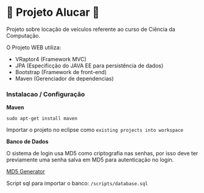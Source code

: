 # :diamond_shape_with_a_dot_inside: Projeto Alucar :diamond_shape_with_a_dot_inside:

Projeto sobre locação de veículos referente ao curso de Ciẽncia da Computação.

O Projeto WEB utiliza:

- VRaptor4 (Framework MVC)
- JPA (Especificção do JAVA EE para persistência de dados)
- Bootstrap (Framework de front-end)
- Maven (Gerenciador de dependencias)

### Instalacao / Configuração

__Maven__ 

``sudo apt-get install maven``

Importar o projeto no eclipse como ``existing projects into workspace``

__Banco de Dados__

O sistema de login usa MD5 como criptografia nas senhas, por isso deve ter previamente uma senha salva em MD5 para autenticação no login.

[MD5 Generator](http://www.miraclesalad.com/webtools/md5.php)

Script sql para importar o banco: ``/scripts/database.sql`` 


